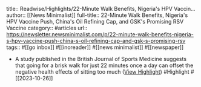 title:: Readwise/Highlights/22-Minute Walk Benefits, Nigeria's HPV Vaccin...
author:: [[News Minimalist]]
full-title:: 22-Minute Walk Benefits, Nigeria's HPV Vaccine Push, China's Oil Refining Cap, and GSK's Promising RSV Vaccine
category:: #articles
url:: https://newsletter.newsminimalist.com/p/22-minute-walk-benefits-nigeria-s-hpv-vaccine-push-china-s-oil-refining-cap-and-gsk-s-promising-rsv
tags:: #[[go inbox]] #[[inoreader]] #[[news minimalist]] #[[newspaper]]

- A study published in the British Journal of Sports Medicine suggests that going for a brisk walk for just 22 minutes once a day can offset the negative health effects of sitting too much ([View Highlight](https://read.readwise.io/read/01hdn2jg9emzcm5v7swwh1kfjk)) #Highlight #[[2023-10-26]]